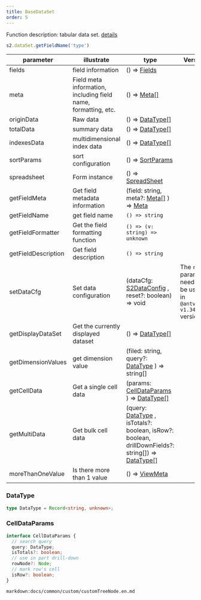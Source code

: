 ```yaml
---
title: BaseDataSet
order: 5
---
```


Function description: tabular data
set. [details](https://github.com/antvis/S2/blob/master/packages/s2-core/src/data-set/pivot-data-set.ts)

```ts
s2.dataSet.getFieldName('type')
```

| parameter           | illustrate                                                     | type                                                                                                                           | Version                                                              |
| ------------------- | -------------------------------------------------------------- | ------------------------------------------------------------------------------------------------------------------------------ | -------------------------------------------------------------------- |
| fields              | field information                                              | () => [Fields](/docs/api/general/S2DataConfig#fields)                                                                          |                                                                      |
| meta                | Field meta information, including field name, formatting, etc. | () => [Meta\[\]](/docs/api/general/S2DataConfig#meta)                                                                          |                                                                      |
| originData          | Raw data                                                       | () => [DataType\[\]](#datatype)                                                                                                |                                                                      |
| totalData           | summary data                                                   | () => [DataType\[\]](#datatype)                                                                                                |                                                                      |
| indexesData         | multidimensional index data                                    | () => [DataType\[\]](#datatype)                                                                                                |                                                                      |
| sortParams          | sort configuration                                             | () => [SortParams](/docs/api/general/S2DataConfig#sortparams)                                                                  |                                                                      |
| spreadsheet         | Form instance                                                  | () => [SpreadSheet](/docs/api/basic-class/spreadsheet)                                                                         |                                                                      |
| getFieldMeta        | Get field metadata information                                 | (field: string, meta?: [Meta\[\]](/docs/api/general/S2DataConfig#meta) ) => [Meta](/docs/api/general/S2DataConfig#meta)        |                                                                      |
| getFieldName        | get field name                                                 | `() => string`                                                                                                                 |                                                                      |
| getFieldFormatter   | Get the field formatting function                              | `() => (v: string) => unknown`                                                                                                 |                                                                      |
| getFieldDescription | Get field description                                          | `() => string`                                                                                                                 |                                                                      |
| setDataCfg          | Set data configuration                                         | (dataCfg: [S2DataConfig](/docs/api/general/S2DataConfig) , reset?: boolean) => void                                            | The `reset` parameter needs to be used in `@antv/s2-v1.34.0` version |
| getDisplayDataSet   | Get the currently displayed dataset                            | () => [DataType\[\]](#datatype)                                                                                                |                                                                      |
| getDimensionValues  | get dimension value                                            | (filed: string, query?: [DataType](#datatype) ) => string\[]                                                                   |                                                                      |
| getCellData         | Get a single cell data                                         | (params: [CellDataParams](#celldataparams) ) => [DataType\[\]](#datatype)                                                      |                                                                      |
| getMultiData        | Get bulk cell data                                             | (query: [DataType](#datatype) , isTotals?: boolean, isRow?: boolean, drillDownFields?: string\[]) => [DataType\[\]](#datatype) |                                                                      |
| moreThanOneValue    | Is there more than 1 value                                     | () => [ViewMeta](#viewmeta)                                                                                                    |                                                                      |

### DataType

```ts
type DataType = Record<string, unknown>;
```

### CellDataParams

```ts
interface CellDataParams {
  // search query
  query: DataType;
  isTotals?: boolean;
  // use in part drill-down
  rowNode?: Node;
  // mark row's cell
  isRow?: boolean;
}
```

`markdown:docs/common/custom/customTreeNode.en.md`
